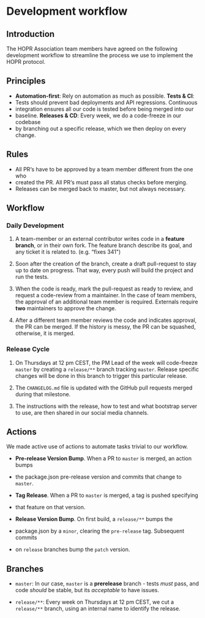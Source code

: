 # Development workflow

## Introduction

The HOPR Association team members have agreed on the following development
workflow to streamline the process we use to implement the HOPR protocol.

## Principles

- **Automation-first**: Rely on automation as much as possible. **Tests & CI**:
- Tests should prevent bad deployments and API regressions. Continuous
- integration ensures all our code is tested before being merged into our
- baseline. **Releases & CD**: Every week, we do a code-freeze in our codebase
- by branching out a specific release, which we then deploy on every change.

## Rules

- All PR‘s have to be approved by a team member different from the one who
- created the PR. All PR‘s must pass all status checks before merging.
- Releases can be merged back to master, but not always necessary.

## Workflow

### Daily Development

1. A team-member or an external contributor writes code in a **feature branch**,
   or in their own fork. The feature branch describe its goal, and any ticket it is
   related to. (e.g. “fixes 341")

2. Soon after the creation of the branch, create a draft pull-request to
   stay up to date on progress. That way, every push will build the project and
   run the tests.

3. When the code is ready, mark the pull-request as ready to review, and request
   a code-review from a maintainer. In the case of team members, the approval of an
   additional team member is required. Externals require **two** maintainers to
   approve the change.

4. After a different team member reviews the code and indicates approval, the PR
   can be merged. If the history is messy, the PR can be squashed, otherwise, it is
   merged.

### Release Cycle

1. On Thursdays at 12 pm CEST, the PM Lead of the week will code-freeze `master`
   by creating a `release/**` branch tracking `master`. Release specific changes
   will be done in this branch to trigger this particular release.

2. The `CHANGELOG.md` file is updated with the GitHub pull requests merged
   during that milestone.

3. The instructions with the release, how to test and what bootstrap server to
   use, are then shared in our social media channels.

## Actions

We made active use of actions to automate tasks trivial to our workflow.

- **Pre-release Version Bump**. When a PR to `master` is merged, an action bumps
- the package.json pre-release version and commits that change to `master`.

- **Tag Release**. When a PR to `master` is merged, a tag is pushed specifying
- that feature on that version.

- **Release Version Bump**. On first build, a `release/**` bumps the
- package.json by a `minor`, clearing the `pre-release` tag. Subsequent commits
- on `release` branches bump the `patch` version.

## Branches

- `master`: In our case, `master` is a **prerelease** branch - tests _must_
  pass, and code _should_ be stable, but its _acceptable_ to have issues.

- `release/**`: Every week on Thursdays at 12 pm CEST, we cut a `release/**`
  branch, using an internal name to identify the release.
